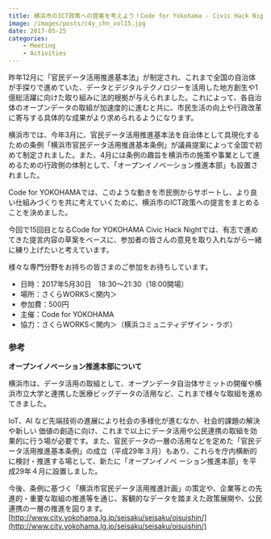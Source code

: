 ```yaml
---
title: 横浜市のICT政策への提案を考えよう！Code for Yokohama - Civic Hack Night Vol.15
image: /images/posts/c4y_chn_vol15.jpg
date: 2017-05-25
categories:
    - Meeting
    - Activities
---
```


昨年12月に「官民データ活用推進基本法」が制定され、これまで全国の自治体が手探りで進めていた、データとデジタルテクノロジーを活用した地方創生や1億総活躍に向けた取り組みに法的根拠が与えられました。これによって、各自治体のオープンデータの取組が加速度的に進むと共に、市民生活の向上や行政改革に寄与する具体的な成果がより求められるようになります。  

横浜市では、今年3月に、官民データ活用推進基本法を自治体として具現化するための条例「横浜市官民データ活用推進基本条例」が議員提案によって全国で初めて制定されました。また、4月には条例の趣旨を横浜市の施策や事業として進めるための行政側の体制として、「オープンイノベーション推進本部」も設置されました。  

Code for YOKOHAMAでは、このような動きを市民側からサポートし、より良い仕組みづくりを共に考えていくために、横浜市のICT政策への提言をまとめることを決めました。　　  

今回で15回目となるCode for YOKOHAMA Civic Hack Nightでは、有志で進めてきた提言内容の草案をベースに、参加者の皆さんの意見を取り入れながら一緒に練り上げたいと考えています。　　 

様々な専門分野をお持ちの皆さまのご参加をお待ちしています。  

* 日時：2017年5月30日　18:30〜21:30（18:00開場）
* 場所：さくらWORKS＜関内＞
* 参加費：500円
* 主催：Code for YOKOHAMA
* 協力：さくらWORKS＜関内＞（横浜コミュニティデザイン・ラボ）

### 参考
**オープンイノベーション推進本部について**

横浜市は、データ活用の取組として、オープンデータ自治体サミットの開催や横浜市立大学と連携した医療ビッグデータの活用など、これまで様々な取組を進めてきました。  

IoT、AI など先端技術の進展により社会の多様化が進むなか、社会的課題の解決や新しい 価値の創造に向け、これまで以上にデータ活用や公民連携の取組を効果的に行う場が必要です。また、官民データの一層の活用などを定めた「官民データ活用推進基本条例」の成立（平成29年３月）もあり、これらを庁内横断的に検討・推進する場として、新たに「オープンイノベ ーション推進本部」を平成29年４月に設置しました。  

今後、条例に基づく「横浜市官民データ活用推進計画」の策定や、企業等との先進的・重要な取組の推進等を通じ、客観的なデータを踏まえた政策展開や、公民連携の一層の推進を図ります。  
[http://www.city.yokohama.lg.jp/seisaku/seisaku/oisuishin/](http://www.city.yokohama.lg.jp/seisaku/seisaku/oisuishin/)